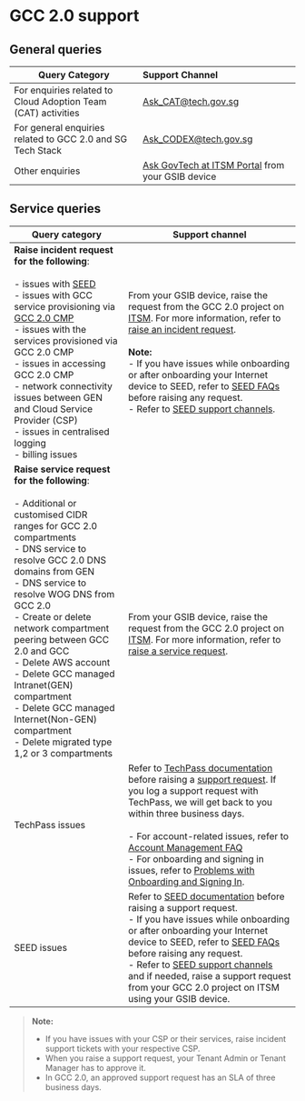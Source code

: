 # GCC 2.0 support

## General queries

| Query Category  | Support Channel |
| ------------- |:-------------|
| For enquiries related to Cloud Adoption Team (CAT) activities      | [Ask_CAT@tech.gov.sg](mailto:Ask_CAT@tech.gov.sg)     |
| For general enquiries related to GCC 2.0 and SG Tech Stack      | [Ask_CODEX@tech.gov.sg](mailto:Ask_CODEX@tech.gov.sg)    |
| Other enquiries      | [Ask GovTech at ITSM Portal](https://itsm.sgnet.gov.sg/sp3?id=askgovtech) from your GSIB device     |

## Service queries

| Query category	  | Support channel |
| ------------- |-------------|
| **Raise incident request for the following**:<br><br> - issues with [SEED](https://docs.developer.tech.gov.sg/docs/security-suite-for-engineering-endpoint-devices/) <br>- issues with GCC service provisioning via [GCC 2.0 CMP](https://cmp.gcc.gov.sg/)<br>- issues with the services provisioned via GCC 2.0 CMP<br>-  issues in accessing GCC 2.0 CMP<br> -   network connectivity issues between GEN and Cloud Service Provider (CSP)<br> - issues in centralised logging<br> - billing issues| From your GSIB device, raise the request from the GCC 2.0 project on [ITSM](https://itsm.sgnet.gov.sg/sp3). For more information, refer to [raise an incident request](https://docs.developer.tech.gov.sg/docs/gcc-version-2-user-documentation/#/support/raise-an-incident-request). <br><br>**Note:** <br>- If you have issues while onboarding or after onboarding your Internet device to SEED, refer to [SEED FAQs](https://docs.developer.tech.gov.sg/docs/security-suite-for-engineering-endpoint-devices/#/faqs/seed-faqs) before raising any request.<br> -  Refer to [SEED support channels](https://docs.developer.tech.gov.sg/docs/security-suite-for-engineering-endpoint-devices/#/raise-an-incident-support-request).<br> |
| **Raise service request for the following**:<br><br> - Additional or customised CIDR ranges for GCC 2.0 compartments<br> - DNS service to resolve GCC 2.0 DNS domains from GEN<br> - DNS service to resolve WOG DNS from GCC 2.0<br> - Create or delete network compartment peering between GCC 2.0 and GCC<br> - Delete AWS account<br> - Delete GCC managed Intranet(GEN) compartment<br> - Delete GCC managed Internet(Non-GEN) compartment<br> - Delete migrated type 1,2 or 3 compartments|<br><br><br><br>From your GSIB device, raise the request from the GCC 2.0 project on [ITSM](https://itsm.sgnet.gov.sg/sp3). For more information, refer to [raise a service request](https://docs.developer.tech.gov.sg/docs/gcc-version-2-user-documentation/#/support/raise-service-request).|
|TechPass issues     | Refer to [TechPass documentation](https://docs.developer.tech.gov.sg/docs/techpass-user-guide/) before raising a [support request](https://go.gov.sg/techpass-sr). If you log a support request with TechPass, we will get back to you within three business days.<br><br> - For account-related issues, refer to [Account Management FAQ](https://docs.developer.tech.gov.sg/docs/techpass-user-guide/#/support/account)<br> - For onboarding and signing in issues, refer to [Problems with Onboarding and Signing In](https://docs.developer.tech.gov.sg/docs/techpass-user-guide/#/support/signinissues).  |
| SEED issues   | Refer to [SEED documentation](https://docs.developer.tech.gov.sg/docs/security-suite-for-engineering-endpoint-devices/) before raising a support request. <br> - If you have issues while onboarding or after onboarding your Internet device to SEED, refer to [SEED FAQs](https://docs.developer.tech.gov.sg/docs/security-suite-for-engineering-endpoint-devices/#/faqs/seed-faqs) before raising any request.<br> - Refer to [SEED support channels](https://docs.developer.tech.gov.sg/docs/security-suite-for-engineering-endpoint-devices/#/raise-an-incident-support-request) and if needed, raise a support request from your GCC 2.0 project on ITSM using your GSIB device.  |


> **Note:**
>- If you have issues with your CSP or their services, raise incident support tickets with your respective CSP.
>- When you raise a support request, your Tenant Admin or Tenant Manager has to approve it.
>- In GCC 2.0, an approved support request has an SLA of three business days.
